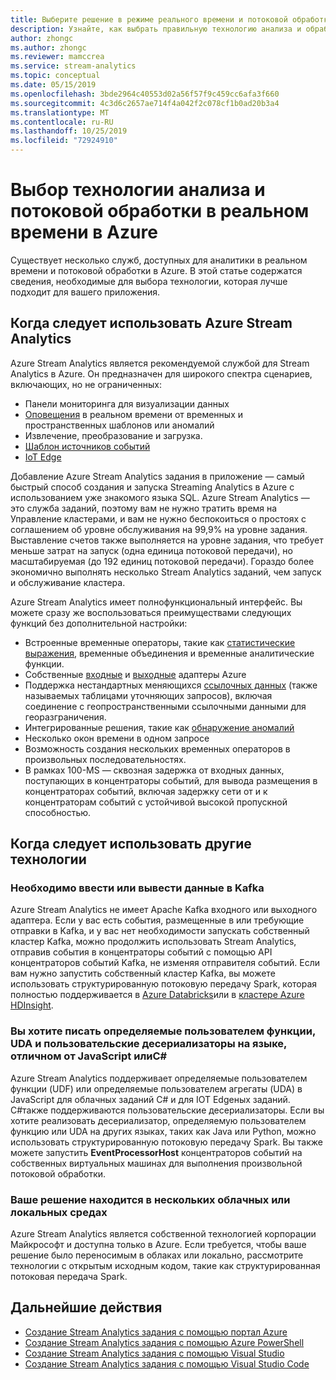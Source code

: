 ```yaml
---
title: Выберите решение в режиме реального времени и потоковой обработки в Azure
description: Узнайте, как выбрать правильную технологию анализа и обработки потоковой передачи в реальном времени для создания приложения в Azure.
author: zhongc
ms.author: zhongc
ms.reviewer: mamccrea
ms.service: stream-analytics
ms.topic: conceptual
ms.date: 05/15/2019
ms.openlocfilehash: 3bde2964c40553d02a56f57f9c459cc6afa3f660
ms.sourcegitcommit: 4c3d6c2657ae714f4a042f2c078cf1b0ad20b3a4
ms.translationtype: MT
ms.contentlocale: ru-RU
ms.lasthandoff: 10/25/2019
ms.locfileid: "72924910"
---
```

# <a name="choose-a-real-time-analytics-and-streaming-processing-technology-on-azure"></a>Выбор технологии анализа и потоковой обработки в реальном времени в Azure

Существует несколько служб, доступных для аналитики в реальном времени и потоковой обработки в Azure. В этой статье содержатся сведения, необходимые для выбора технологии, которая лучше подходит для вашего приложения.

## <a name="when-to-use-azure-stream-analytics"></a>Когда следует использовать Azure Stream Analytics

Azure Stream Analytics является рекомендуемой службой для Stream Analytics в Azure. Он предназначен для широкого спектра сценариев, включающих, но не ограниченных:

* Панели мониторинга для визуализации данных
* [Оповещения](stream-analytics-set-up-alerts.md) в реальном времени от временных и пространственных шаблонов или аномалий
* Извлечение, преобразование и загрузка.
* [Шаблон источников событий](/azure/architecture/patterns/event-sourcing)
* [IoT Edge](stream-analytics-edge.md)

Добавление Azure Stream Analytics задания в приложение — самый быстрый способ создания и запуска Streaming Analytics в Azure с использованием уже знакомого языка SQL. Azure Stream Analytics — это служба заданий, поэтому вам не нужно тратить время на Управление кластерами, и вам не нужно беспокоиться о простоях с соглашением об уровне обслуживания на 99,9% на уровне задания. Выставление счетов также выполняется на уровне задания, что требует меньше затрат на запуск (одна единица потоковой передачи), но масштабируемая (до 192 единиц потоковой передачи). Гораздо более экономично выполнять несколько Stream Analytics заданий, чем запуск и обслуживание кластера.

Azure Stream Analytics имеет полнофункциональный интерфейс. Вы можете сразу же воспользоваться преимуществами следующих функций без дополнительной настройки:

* Встроенные временные операторы, такие как [статистические выражения](stream-analytics-window-functions.md), временные объединения и временные аналитические функции.
* Собственные [входные](stream-analytics-add-inputs.md) и [выходные](stream-analytics-define-outputs.md) адаптеры Azure
* Поддержка нестандартных меняющихся [ссылочных данных](stream-analytics-use-reference-data.md) (также называемых таблицами уточняющих запросов), включая соединение с геопространственными ссылочными данными для георазграничения.
* Интегрированные решения, такие как [обнаружение аномалий](stream-analytics-machine-learning-anomaly-detection.md)
* Несколько окон времени в одном запросе
* Возможность создания нескольких временных операторов в произвольных последовательностях.
* В рамках 100-MS — сквозная задержка от входных данных, поступающих в концентраторы событий, для вывода размещения в концентраторах событий, включая задержку сети от и к концентраторам событий с устойчивой высокой пропускной способностью.

## <a name="when-to-use-other-technologies"></a>Когда следует использовать другие технологии

### <a name="you-need-to-input-from-or-output-to-kafka"></a>Необходимо ввести или вывести данные в Kafka

Azure Stream Analytics не имеет Apache Kafka входного или выходного адаптера. Если у вас есть события, размещенные в или требующие отправки в Kafka, и у вас нет необходимости запускать собственный кластер Kafka, можно продолжить использовать Stream Analytics, отправив события в концентраторы событий с помощью API концентраторов событий Kafka, не изменяя отправителя событий. Если вам нужно запустить собственный кластер Kafka, вы можете использовать структурированную потоковую передачу Spark, которая полностью поддерживается в [Azure Databricks](../azure-databricks/index.yml)или в [кластере Azure HDInsight](../hdinsight/storm/apache-storm-overview.md).

### <a name="you-want-to-write-udfs-udas-and-custom-deserializers-in-a-language-other-than-javascript-or-c"></a>Вы хотите писать определяемые пользователем функции, UDA и пользовательские десериализаторы на языке, отличном от JavaScript илиC#

Azure Stream Analytics поддерживает определяемые пользователем функции (UDF) или определяемые пользователем агрегаты (UDA) в JavaScript для облачных заданий C# и для IOT Edgeных заданий. C#также поддерживаются пользовательские десериализаторы. Если вы хотите реализовать десериализатор, определяемую пользователем функцию или UDA на других языках, таких как Java или Python, можно использовать структурированную потоковую передачу Spark. Вы также можете запустить **EventProcessorHost** концентраторов событий на собственных виртуальных машинах для выполнения произвольной потоковой обработки.

### <a name="your-solution-is-in-a-multi-cloud-or-on-premises-environment"></a>Ваше решение находится в нескольких облачных или локальных средах

Azure Stream Analytics является собственной технологией корпорации Майкрософт и доступна только в Azure. Если требуется, чтобы ваше решение было переносимым в облаках или локально, рассмотрите технологии с открытым исходным кодом, такие как структурированная потоковая передача Spark.

## <a name="next-steps"></a>Дальнейшие действия

* [Создание Stream Analytics задания с помощью портал Azure](stream-analytics-quick-create-portal.md)
* [Создание Stream Analytics задания с помощью Azure PowerShell](stream-analytics-quick-create-powershell.md)
* [Создание Stream Analytics задания с помощью Visual Studio](stream-analytics-quick-create-vs.md)
* [Создание Stream Analytics задания с помощью Visual Studio Code](quick-create-vs-code.md)